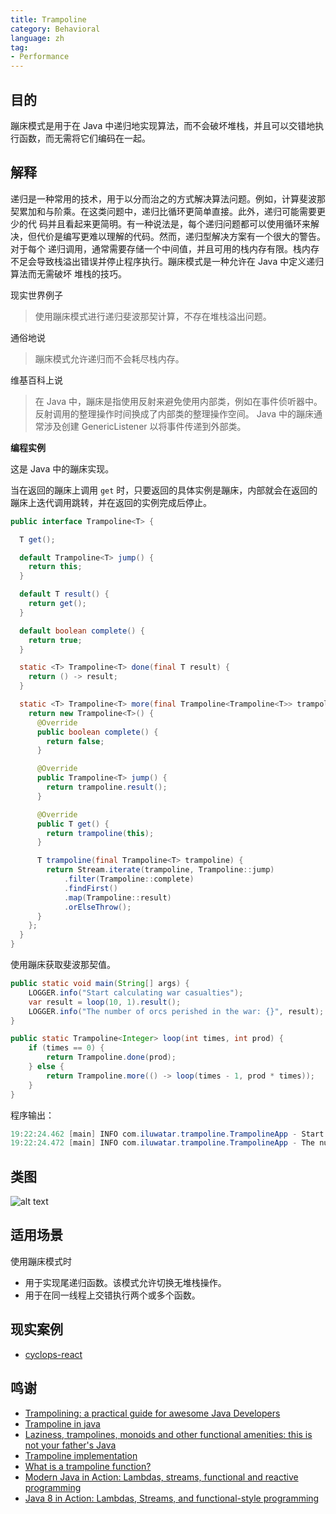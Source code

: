 ```yaml
---
title: Trampoline
category: Behavioral
language: zh
tag:
- Performance
---
```


## 目的

蹦床模式是用于在 Java 中递归地实现算法，而不会破坏堆栈，并且可以交错地执行函数，而无需将它们编码在一起。

## 解释

递归是一种常用的技术，用于以分而治之的方式解决算法问题。例如，计算斐波那契累加和与阶乘。在这类问题中，递归比循环更简单直接。此外，递归可能需要更少的代
码并且看起来更简明。有一种说法是，每个递归问题都可以使用循环来解决，但代价是编写更难以理解的代码。然而，递归型解决方案有一个很大的警告。对于每个
递归调用，通常需要存储一个中间值，并且可用的栈内存有限。栈内存不足会导致栈溢出错误并停止程序执行。蹦床模式是一种允许在 Java
中定义递归算法而无需破坏
堆栈的技巧。

现实世界例子

> 使用蹦床模式进行递归斐波那契计算，不存在堆栈溢出问题。

通俗地说

> 蹦床模式允许递归而不会耗尽栈内存。

维基百科上说

> 在 Java 中，蹦床是指使用反射来避免使用内部类，例如在事件侦听器中。反射调用的整理操作时间换成了内部类的整理操作空间。 Java
> 中的蹦床通常涉及创建 GenericListener 以将事件传递到外部类。

**编程实例**

这是 Java 中的蹦床实现。

当在返回的蹦床上调用 `get` 时，只要返回的具体实例是蹦床，内部就会在返回的蹦床上迭代调用跳转，并在返回的实例完成后停止。

```java
public interface Trampoline<T> {

  T get();

  default Trampoline<T> jump() {
    return this;
  }

  default T result() {
    return get();
  }

  default boolean complete() {
    return true;
  }

  static <T> Trampoline<T> done(final T result) {
    return () -> result;
  }

  static <T> Trampoline<T> more(final Trampoline<Trampoline<T>> trampoline) {
    return new Trampoline<T>() {
      @Override
      public boolean complete() {
        return false;
      }

      @Override
      public Trampoline<T> jump() {
        return trampoline.result();
      }

      @Override
      public T get() {
        return trampoline(this);
      }

      T trampoline(final Trampoline<T> trampoline) {
        return Stream.iterate(trampoline, Trampoline::jump)
            .filter(Trampoline::complete)
            .findFirst()
            .map(Trampoline::result)
            .orElseThrow();
      }
    };
  }
}
```

使用蹦床获取斐波那契值。

```java
public static void main(String[] args) {
    LOGGER.info("Start calculating war casualties");
    var result = loop(10, 1).result();
    LOGGER.info("The number of orcs perished in the war: {}", result);
}

public static Trampoline<Integer> loop(int times, int prod) {
    if (times == 0) {
        return Trampoline.done(prod);
    } else {
        return Trampoline.more(() -> loop(times - 1, prod * times));
    }
}
```

程序输出：

```java
19:22:24.462 [main] INFO com.iluwatar.trampoline.TrampolineApp - Start calculating war casualties
19:22:24.472 [main] INFO com.iluwatar.trampoline.TrampolineApp - The number of orcs perished in the war: 3628800
```

## 类图

![alt text](./etc/trampoline_urm.png "Trampoline pattern class diagram")

## 适用场景

使用蹦床模式时

* 用于实现尾递归函数。该模式允许切换无堆栈操作。
* 用于在同一线程上交错执行两个或多个函数。

## 现实案例

* [cyclops-react](https://github.com/aol/cyclops-react)

## 鸣谢

* [Trampolining: a practical guide for awesome Java Developers](https://medium.com/@johnmcclean/trampolining-a-practical-guide-for-awesome-java-developers-4b657d9c3076)
* [Trampoline in java ](http://mindprod.com/jgloss/trampoline.html)
* [Laziness, trampolines, monoids and other functional amenities: this is not your father's Java](https://www.slideshare.net/mariofusco/lazine)
* [Trampoline implementation](https://github.com/bodar/totallylazy/blob/master/src/com/googlecode/totallylazy/Trampoline.java)
* [What is a trampoline function?](https://stackoverflow.com/questions/189725/what-is-a-trampoline-function)
* [Modern Java in Action: Lambdas, streams, functional and reactive programming](https://www.amazon.com/gp/product/1617293563/ref=as_li_qf_asin_il_tl?ie=UTF8&tag=javadesignpat-20&creative=9325&linkCode=as2&creativeASIN=1617293563&linkId=ad53ae6f9f7c0982e759c3527bd2595c)
* [Java 8 in Action: Lambdas, Streams, and functional-style programming](https://www.amazon.com/gp/product/1617291994/ref=as_li_qf_asin_il_tl?ie=UTF8&tag=javadesignpat-20&creative=9325&linkCode=as2&creativeASIN=1617291994&linkId=e3e5665b0732c59c9d884896ffe54f4f)
